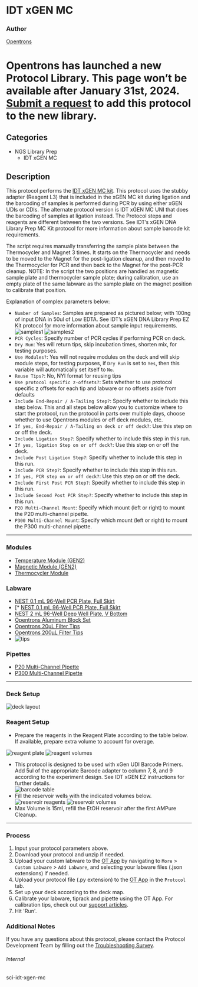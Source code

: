 # IDT xGEN MC

### Author
[Opentrons](https://opentrons.com/)


# Opentrons has launched a new Protocol Library. This page won’t be available after January 31st, 2024. [Submit a request](https://docs.google.com/forms/d/e/1FAIpQLSdYYp9QCKow4nn0KlCVsMS3HX0eJ0N9O7-erajKvcpT0lWbSg/viewform) to add this protocol to the new library.

## Categories
* NGS Library Prep
	* IDT xGEN MC

## Description
This protocol performs the [IDT xGEN MC kit](https://sfvideo.blob.core.windows.net/sitefinity/docs/default-source/protocol/xgen-dna-library-prep-ez-kit-and-xgen-dna-library-prep-ez-uni-kits-protocol.pdf?sfvrsn=57b1e007_8). This protocol uses the stubby adapter (Reagent L3) that is included in the xGEN MC kit during ligation and the barcoding
of samples is performed during PCR by using either xGEN UDIs or CDIs. The alternate protocol version is IDT xGEN MC
UNI that does the barcoding of samples at ligation instead. The Protocol steps and reagents are different between the
two versions. See IDT’s xGEN DNA Library Prep MC Kit protocol for more information about sample barcode kit
requirements.

The script requires manually transferring the sample plate between the Thermocycler and Magnet 3 times. It starts on the
Thermocycler and needs to be moved to the Magnet for the post-ligation cleanup, and then moved to the Thermocycler
for PCR and then back to the Magnet for the post-PCR cleanup.
NOTE: In the script the two positions are handled as magnetic sample plate and thermocycler sample plate; during calibration,
use an empty plate of the same labware as the sample plate on the magnet position to calibrate that position.

Explanation of complex parameters below:
* `Number of Samples`: Samples are prepared as pictured below; with 100ng of input DNA in 50ul of Low EDTA. See IDT’s xGEN DNA Library Prep EZ Kit protocol for more information about sample input requirements.
![samples1](https://opentrons-protocol-library-website.s3.amazonaws.com/custom-README-images/sci-idt-xgen-ez/Screen+Shot+2022-04-07+at+11.19.24+AM.png)
![samples2](https://opentrons-protocol-library-website.s3.amazonaws.com/custom-README-images/sci-idt-xgen-ez/Screen+Shot+2022-04-07+at+11.19.16+AM.png)
* `PCR Cycles`: Specify number of PCR cycles if performing PCR on deck.
* `Dry Run`: Yes will return tips, skip incubation times, shorten mix, for testing purposes.
* `Use Modules?`: Yes will not require modules on the deck and will skip module steps, for testing purposes, if `Dry Run` is set to `Yes`, then this variable will automatically set itself to `No`.
* `Reuse Tips?`: No, NYI format for reusing tips
* `Use protocol specific z-offsets?`: Sets whether to use protocol specific z offsets for each tip and labware or no offsets aside from defaults
* `Include End-Repair / A-Tailing Step?`: Specify whether to include this step below. This and all steps below allow you to customize where to start the protocol, run the protocol in parts over multiple days, choose whether to use Opentrons modules or off deck modules, etc.
* `If yes, End-Repair / A-Tailing on deck or off deck?`: Use this step on or off the deck.
* `Include Ligation Step?`: Specify whether to include this step in this run.
* `If yes, ligation Step on or off deck?`: Use this step on or off the deck.
* `Include Post Ligation Step?`: Specify whether to include this step in this run.
* `Include PCR Step?`: Specify whether to include this step in this run.
* `If yes, PCR step on or off deck?`: Use this step on or off the deck.
* `Include First Post PCR Step?`: Specify whether to include this step in this run.
* `Include Second Post PCR Step?`: Specify whether to include this step in this run.
* `P20 Multi-Channel Mount`: Specify which mount (left or right) to mount the P20 multi-channel pipette.
* `P300 Multi-Channel Mount`: Specify which mount (left or right) to mount the P300 multi-channel pipette.

---

### Modules
* [Temperature Module (GEN2)](https://shop.opentrons.com/collections/hardware-modules/products/tempdeck)
* [Magnetic Module (GEN2)](https://shop.opentrons.com/collections/hardware-modules/products/magdeck)
* [Thermocycler Module](https://shop.opentrons.com/collections/hardware-modules/products/thermocycler-module)

### Labware
* [NEST 0.1 mL 96-Well PCR Plate, Full Skirt](https://shop.opentrons.com/nest-0-1-ml-96-well-pcr-plate-full-skirt/)
* [* [NEST 0.1 mL 96-Well PCR Plate, Full Skirt](https://shop.opentrons.com/nest-12-well-reservoirs-15-ml/)
* [NEST 2 mL 96-Well Deep Well Plate, V Bottom](https://shop.opentrons.com/nest-2-ml-96-well-deep-well-plate-v-bottom/)
* [Opentrons Aluminum Block Set](https://shop.opentrons.com/aluminum-block-set/)
* [Opentrons 20µL Filter Tips](https://shop.opentrons.com/opentrons-20ul-filter-tips/)
* [Opentrons 200µL Filter Tips](https://shop.opentrons.com/opentrons-200ul-filter-tips/)
* ![tips](https://opentrons-protocol-library-website.s3.amazonaws.com/custom-README-images/sci-xgen-mc/Screen+Shot+2022-04-28+at+11.27.31+AM.png)

### Pipettes
* [P20 Multi-Channel Pipette](https://shop.opentrons.com/8-channel-electronic-pipette/)
* [P300 Multi-Channel Pipette](https://shop.opentrons.com/8-channel-electronic-pipette/)


---

### Deck Setup
![deck layout](https://opentrons-protocol-library-website.s3.amazonaws.com/custom-README-images/sci-idt-xgen-ez/Screen+Shot+2022-04-07+at+11.19.43+AM.png)

### Reagent Setup
* Prepare the reagents in the Reagent Plate according to the table below.  If available, prepare extra volume to  account for overage.  

![reagent plate](https://opentrons-protocol-library-website.s3.amazonaws.com/custom-README-images/sci-xgen-mc/Screen+Shot+2022-04-28+at+11.17.44+AM.png)
![reagent volumes](https://opentrons-protocol-library-website.s3.amazonaws.com/custom-README-images/sci-xgen-mc/Screen+Shot+2022-04-28+at+11.19.55+AM.png)
* This protocol is designed to be used with xGen UDI Barcode Primers.  Add 5ul of the appropriate Barcode adapter to column 7, 8, and 9 according to the experiment design.  See IDT xGEN EZ instructions for further details.  
![barcode table](https://opentrons-protocol-library-website.s3.amazonaws.com/custom-README-images/sci-idt-xgen-ez/Screen+Shot+2022-04-07+at+11.20.39+AM.png)
* Fill the reservoir wells with the indicated volumes below.
![reservoir reagents](https://opentrons-protocol-library-website.s3.amazonaws.com/custom-README-images/sci-idt-xgen-ez/Screen+Shot+2022-04-07+at+11.20.57+AM.png)
![reservoir volumes](https://opentrons-protocol-library-website.s3.amazonaws.com/custom-README-images/sci-idt-xgen-ez/Screen+Shot+2022-04-07+at+11.21.05+AM.png)
* Max Volume is 15ml, refill the EtOH reservoir after the first AMPure Cleanup.


---

### Process
1. Input your protocol parameters above.
2. Download your protocol and unzip if needed.
3. Upload your custom labware to the [OT App](https://opentrons.com/ot-app) by navigating to `More` > `Custom Labware` > `Add Labware`, and selecting your labware files (.json extensions) if needed.
4. Upload your protocol file (.py extension) to the [OT App](https://opentrons.com/ot-app) in the `Protocol` tab.
5. Set up your deck according to the deck map.
6. Calibrate your labware, tiprack and pipette using the OT App. For calibration tips, check out our [support articles](https://support.opentrons.com/en/collections/1559720-guide-for-getting-started-with-the-ot-2).
7. Hit 'Run'.

### Additional Notes
If you have any questions about this protocol, please contact the Protocol Development Team by filling out the [Troubleshooting Survey](https://protocol-troubleshooting.paperform.co/).

###### Internal
sci-idt-xgen-mc
